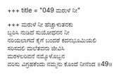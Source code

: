+++
title = "049 ಮರುಳೆ ನೀ"

+++
ಮರುಳೆ ನೀ ಹೆಚ್ಚಾಳುತನಕು  
ಬ್ಬರಿಸಿ ನುಡಿದೆ ಸುಯೋಧನನ ನೀ  
ನರಿಯಲಾಗದೆ ಕೈಗೆ ಬಂದರೆ ಕದನಭೂಮಿಯಲಿ  
ಸರಿಸದಲಿ ಮಲೆತವನು ಜೀವಿಸಿ  
ಮರಳಲರಿವನೆ ನಮ್ಮೊಳೊಬ್ಬನ  
ವರಿಸು ವಿಗ್ರಹಕೆಂದು ನಮ್ಮನು ಕೊಂದೆ ನೀನೆಂದ     ॥49॥